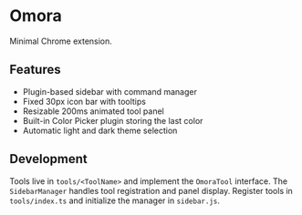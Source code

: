 # Omora

Minimal Chrome extension.

## Features

- Plugin-based sidebar with command manager
- Fixed 30px icon bar with tooltips
- Resizable 200ms animated tool panel
- Built-in Color Picker plugin storing the last color
- Automatic light and dark theme selection

## Development

Tools live in `tools/<ToolName>` and implement the `OmoraTool` interface. The `SidebarManager` handles tool registration and panel display. Register tools in `tools/index.ts` and initialize the manager in `sidebar.js`.
